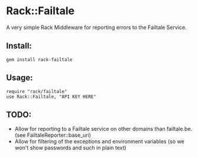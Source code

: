Rack::Failtale
==============

A very simple Rack Middleware for reporting errors to the Failtale Service.

Install:
--------

	gem install rack-failtale

Usage:
------

	require "rack/failtale"
	use Rack::Failtale, "API KEY HERE"
	
TODO:
-----

* Allow for reporting to a Failtale service on other domains than failtale.be. (see FailtaleReporter::base_uri)
* Allow for filtering of the exceptions and environment variables (so we won't show passwords and such in plain text)